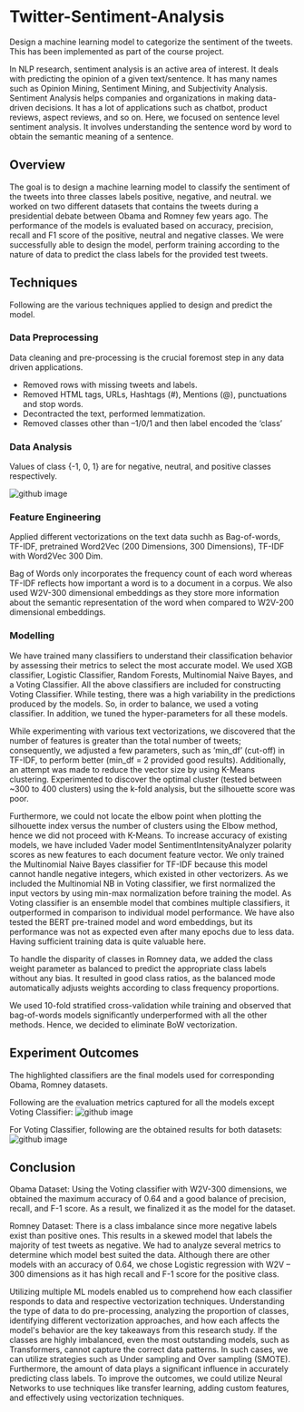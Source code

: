 # Twitter-Sentiment-Analysis
Design a machine learning model to categorize the sentiment of the tweets. This has been implemented as part of the course project.

In NLP research, sentiment analysis is an active area of interest. It deals with predicting the opinion of a given text/sentence. It has many names such as Opinion Mining, Sentiment Mining, and Subjectivity Analysis. Sentiment Analysis helps companies and organizations in making data-driven decisions. It has a lot of applications such as chatbot, product reviews, aspect reviews, and so on. Here, we focused on sentence level sentiment analysis. It involves understanding the sentence word by word to obtain the semantic meaning of a sentence.

## Overview
The goal is to design a machine learning model to classify the sentiment of the tweets into three classes labels positive, negative, and neutral. we worked on two different datasets  that contains the tweets during a presidential debate between Obama and Romney few years ago. The performance of the models is evaluated based on accuracy, precision, recall and F1 score of the positive, neutral and negative classes. We were successfully able to design the model, perform training according to the nature of data to predict the class labels for the provided test tweets.

## Techniques
Following are the various techniques applied to design and predict the model.

### Data Preprocessing
Data cleaning and pre-processing is the crucial foremost step in any data driven applications.
- Removed rows with missing tweets and labels. 
- Removed HTML tags, URLs, Hashtags (#), Mentions (@), punctuations and stop words.
- Decontracted the text, performed lemmatization.
- Removed classes other than –1/0/1 and then label encoded the ‘class’

### Data Analysis
Values of class {-1, 0, 1} are for negative, neutral, and positive classes respectively.

![github image](https://user-images.githubusercontent.com/34919619/211905884-573695e0-d337-485c-9399-3f9fccc45bd5.png)

### Feature Engineering
Applied different vectorizations on the text data suchh as Bag-of-words, TF-IDF, pretrained Word2Vec (200 Dimensions, 300 Dimensions), TF-IDF with Word2Vec 300 Dim. 

Bag of Words only incorporates the frequency count of each word whereas TF-IDF reflects how important a word is to a document in a corpus. We also used W2V-300 dimensional embeddings as they store more information about the semantic representation of the word when compared to W2V-200 dimensional embeddings.

### Modelling
We have trained many classifiers to understand their classification behavior by assessing their metrics to select the most accurate model. We used XGB classifier, Logistic Classifier, Random Forests, Multinomial  Naive Bayes, and a Voting Classifier. All the above classifiers are included for constructing Voting Classifier. While testing, there was a high variability in the predictions produced by the models. So, in order to  balance, we used a voting classifier. In addition, we tuned the hyper-parameters for all these models.

While experimenting with various text vectorizations, we discovered that the number of features is  greater than the total number of tweets; consequently, we adjusted a few parameters, such as ‘min_df’ (cut-off) in TF-IDF, to perform better (min_df = 2 provided good results). Additionally, an attempt  was made to reduce the vector size by using K-Means clustering. Experimented to discover the optimal  cluster (tested between ~300 to 400 clusters) using the k-fold analysis, but the silhouette score was poor.

Furthermore, we could not locate the elbow point when plotting the silhouette index versus the number  of clusters using the Elbow method, hence we did not proceed with K-Means. To increase accuracy of existing models, we have included Vader model SentimentIntensityAnalyzer  polarity scores as new features to each document feature vector. We only trained the Multinomial Naive  Bayes classifier for TF-IDF because this model cannot handle negative integers, which existed in other  vectorizers. As we included the Multinomial NB in Voting classifier, we first normalized the input vectors  by using min-max normalization before training the model. As Voting classifier is an ensemble model that  combines multiple classifiers, it outperformed in comparison to individual model performance. We have  also tested the BERT pre-trained model and word embeddings, but its performance was not as expected  even after many epochs due to less data. Having sufficient training data is quite valuable here.   

To handle the disparity of classes in Romney data, we added the class weight parameter as balanced to  predict the appropriate class labels without any bias. It resulted in good class ratios, as the balanced mode  automatically adjusts weights according to class frequency proportions.   

We used 10-fold stratified cross-validation while training and observed that bag-of-words models  significantly underperformed with all the other methods. Hence, we decided to eliminate BoW  vectorization.

## Experiment Outcomes
The highlighted classifiers are the final models used for corresponding Obama, Romney datasets.

Following are the evaluation metrics captured for all the models except Voting Classifier:
![github image](https://user-images.githubusercontent.com/34919619/211873449-643c85c1-fbff-4685-aa23-c00ff1bb83f6.png)

For Voting Classifier, following are the obtained results for both datasets:
![github image](https://user-images.githubusercontent.com/34919619/211905888-ff140f7e-aa64-4b96-b2c6-51ee83aed1fa.png)

## Conclusion
Obama Dataset: Using the Voting classifier with W2V-300 dimensions, we obtained the maximum accuracy of 0.64 and a good balance of precision, recall, and F-1 score. As a result, we finalized it as the model for the dataset.

Romney Dataset: There is a class imbalance since more negative labels exist than positive ones. This results in a skewed model that labels the majority of test tweets as negative. We had to analyze several metrics to determine which model best suited the data. Although there are other models with an accuracy of 0.64, we chose Logistic regression with W2V – 300 dimensions as it has high recall and F-1 score for the positive class.

Utilizing multiple ML models enabled us to comprehend how each classifier responds to data and respective vectorization techniques. Understanding the type of data to do pre-processing, analyzing the proportion of classes, identifying different vectorization approaches, and how each affects the model's behavior are the key takeaways from this research study. If the classes are highly imbalanced, even the most outstanding models, such as Transformers, cannot capture the correct data patterns. In such cases, we can utilize strategies such as Under sampling and Over sampling (SMOTE). Furthermore, the amount of data plays a significant influence in accurately predicting class labels. To improve the outcomes, we could utilize Neural Networks to use techniques like transfer learning, adding custom features, and 
effectively using vectorization techniques.






